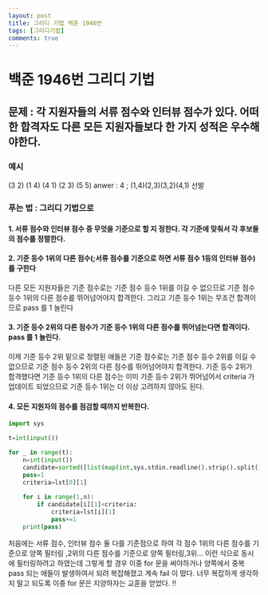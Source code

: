 ```yaml
---
layout: post
title: 그리디 기법 백준 1946번
tags: [그리디기법]
comments: true
---
```


# 백준 1946번 그리디 기법 

## 문제 : 각 지원자들의 서류 점수와 인터뷰 점수가 있다. 어떠한 합격자도 다른 모든 지원자들보다 한 가지 성적은 우수해야한다. 

### 예시
(3 2)
(1 4)
(4 1)
(2 3)
(5 5)
anwer : 4 ; (1,4)(2,3)(3,2)(4,1) 선발 

### 푸는 법 : 그리디 기법으로 

#### 1. 서류 점수와 인터뷰 점수 중 무엇을 기준으로 할 지 정한다. 각 기준에 맞춰서 각 후보들의 점수를 정렬한다.  

#### 2. 기준 등수 1위의 다른 점수(;서류 점수를 기준으로 하면 서류 점수 1등의 인터뷰 점수) 를 구한다 
다른 모든 지원자들은 기준 점수로는 기준 점수 등수 1위를 이길 수 없으므로 기준 점수 등수 1위의 다른 점수를 뛰어넘어야지 합격한다. 
그리고 기준 등수 1위는 무조건 합격이므로 pass 를 1 늘린다

#### 3. 기준 등수 2위의 다른 점수가 기준 등수 1위의 다른 점수를 뛰어넘는다면 합격이다. pass 를 1 늘린다. 
이제 기준 등수 2위 밑으로 정렬된 애들은 기준 점수로는 기준 점수 등수 2위를 이길 수 없으므로 기준 점수 등수 2위의 다른 점수를 뛰어넘어야지 합격한다.
기준 등수 2위가 합격했다면 기준 등수 1위의 다른 점수는 이미 기준 등수 2위가 뛰어넘어서 criteria 가 업데이트 되었으므로 기준 등수 1위는 더 이상 고려하지 않아도 된다. 

#### 4. 모든 지원자의 점수를 점검할 때까지 반복한다. 


```python
import sys

t=int(input())

for _ in range(t):
    n=int(input())
    candidate=sorted([list(map(int,sys.stdin.readline().strip().split())) for x in range(n)],key=lambda X:X[0])
    pass=1
    criteria=lst[0][1]
    
    for i in range(1,n):
        if candidate[i][1]<criteria:
            criteria=lst[i][1]
            pass+=1
    print(pass)
```

처음에는 서류 점수, 인터뷰 점수 둘 다를 기준점으로 하여 각 점수 1위의 다른 점수를 기준으로 양쪽 필터링 ,2위의 다른 점수를 기준으로 양쪽 필터링,3위... 이런 식으로 동시에 필터링하려고 하였는데 그렇게 할 경우 이중 for 문을 써야하거나 양쪽에서 중복 pass 되는 애들이 발생하여서 되려 복잡해졌고 계속 fail 이 떴다. 너무 복잡하게 생각하지 말고 되도록 이중 for 문은 지양하자는 교훈을 얻었다. ‼️